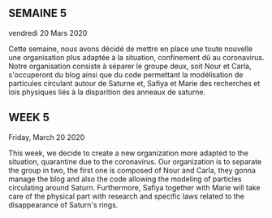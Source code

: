 ## SEMAINE 5
vendredi 20 Mars 2020
       
Cette semaine, nous avons décidé de mettre en place une toute nouvelle une organisation plus adaptée à la situation, confinement dû au coronavirus. Notre organisation consiste à séparer le groupe deux, soit Nour et Carla, s'occuperont du blog ainsi que du code permettant la modélisation de particules circulant autour de Saturne et, Safiya et Marie des recherches et lois physiques liés à la disparition des anneaux de saturne.
	
        





## WEEK 5
Friday, March 20 2020
                              
This week, we decide to create a new organization more adapted to the situation, quarantine due to the coronavirus. Our organization is to separate the group in two, the first one is composed of  Nour and Carla, they gonna manage the blog and also the code allowing the modeling of particles circulating around Saturn. Furthermore, Safiya together with Marie will take care of the physical part with research and specific laws related to the disappearance of Saturn's rings.
